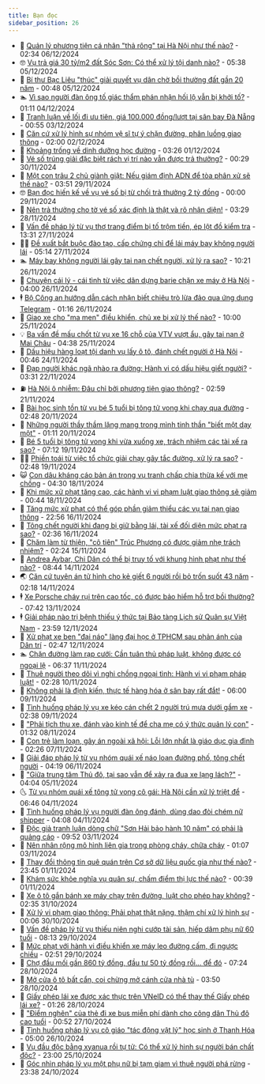 ```yaml
---
title: Bạn đọc
sidebar_position: 26
---
```


<!-- dantri-ban-doc:START -->
- 🦒 [Quản lý phương tiện cá nhân &quot;thả rông&quot; tại Hà Nội như thế nào?](https://dantri.com.vn/ban-doc/quan-ly-phuong-tien-ca-nhan-tha-rong-tai-ha-noi-nhu-the-nao-20241206093329213.htm) - 02:34 06/12/2024
- 🤓 [Vụ trả giá 30 tỷ/m2 đất Sóc Sơn: Có thể xử lý tội danh nào?](https://dantri.com.vn/ban-doc/vu-tra-gia-30-tym2-dat-soc-son-co-the-xu-ly-toi-danh-nao-20241205092550630.htm) - 05:38 05/12/2024
- 🐻 [Bí thư Bạc Liêu &quot;thúc&quot; giải quyết vụ dân chờ bồi thường đất gần 20 năm](https://dantri.com.vn/ban-doc/bi-thu-bac-lieu-thuc-giai-quyet-vu-dan-cho-boi-thuong-dat-gan-20-nam-20241204221404511.htm) - 00:48 05/12/2024
- 🏊 [Vì sao người đàn ông tố giác thẩm phán nhận hối lộ vẫn bị khởi tố?](https://dantri.com.vn/ban-doc/vi-sao-nguoi-dan-ong-to-giac-tham-phan-nhan-hoi-lo-van-bi-khoi-to-20241204080735454.htm) - 01:11 04/12/2024
- 💄 [Tranh luận về lối đi ưu tiên, giá 100.000 đồng/lượt tại sân bay Đà Nẵng](https://dantri.com.vn/ban-doc/tranh-luan-ve-loi-di-uu-tien-gia-100000-dongluot-tai-san-bay-da-nang-20241202191743910.htm) - 00:55 03/12/2024
- 🫣 [Căn cứ xử lý hình sự nhóm vệ sĩ tự ý chặn đường, phân luồng giao thông](https://dantri.com.vn/ban-doc/can-cu-xu-ly-hinh-su-nhom-ve-si-tu-y-chan-duong-phan-luong-giao-thong-20241202003620021.htm) - 02:00 02/12/2024
- 🎃 [Khoảng trống về dinh dưỡng học đường](https://dantri.com.vn/ban-doc/khoang-trong-ve-dinh-duong-hoc-duong-20241201102524598.htm) - 03:26 01/12/2024
- 🦄 [Vé số trúng giải đặc biệt rách vị trí nào vẫn được trả thưởng?](https://dantri.com.vn/ban-doc/ve-so-trung-giai-dac-biet-rach-vi-tri-nao-van-duoc-tra-thuong-20241129202726176.htm) - 00:29 30/11/2024
- 💯 [Một con trâu 2 chủ giành giật: Nếu giám định ADN để tòa phân xử sẽ thế nào?](https://dantri.com.vn/ban-doc/mot-con-trau-2-chu-gianh-giat-neu-giam-dinh-adn-de-toa-phan-xu-se-the-nao-20241129082425362.htm) - 03:51 29/11/2024
- 🤓 [Bạn đọc hiến kế về vụ vé số bị từ chối trả thưởng 2 tỷ đồng](https://dantri.com.vn/ban-doc/ban-doc-hien-ke-ve-vu-ve-so-bi-tu-choi-tra-thuong-2-ty-dong-20241128171313831.htm) - 00:00 29/11/2024
- 🥷 [Nên trả thưởng cho tờ vé số xác định là thật và rõ nhận diện!](https://dantri.com.vn/ban-doc/nen-tra-thuong-cho-to-ve-so-xac-dinh-la-that-va-ro-nhan-dien-20241128102843114.htm) - 03:29 28/11/2024
- 🐻 [Vấn đề pháp lý từ vụ thợ trang điểm bị tố trộm tiền, ép lột đồ kiểm tra](https://dantri.com.vn/ban-doc/van-de-phap-ly-tu-vu-tho-trang-diem-bi-to-trom-tien-ep-lot-do-kiem-tra-20241127111907045.htm) - 13:31 27/11/2024
- 🧑‍💻 [Đề xuất bắt buộc đào tạo, cấp chứng chỉ để lái máy bay không người lái](https://dantri.com.vn/ban-doc/de-xuat-bat-buoc-dao-tao-cap-chung-chi-de-lai-may-bay-khong-nguoi-lai-20241127113930132.htm) - 05:14 27/11/2024
- 🏊 [Máy bay không người lái gây tai nạn chết người, xử lý ra sao?](https://dantri.com.vn/ban-doc/may-bay-khong-nguoi-lai-gay-tai-nan-chet-nguoi-xu-ly-ra-sao-20241126170407916.htm) - 10:21 26/11/2024
- 🦆 [Chuyện cái lý - cái tình từ việc dân dựng barie chặn xe máy ở Hà Nội](https://dantri.com.vn/ban-doc/chuyen-cai-ly-cai-tinh-tu-viec-dan-dung-barie-chan-xe-may-o-ha-noi-20241126104515125.htm) - 04:00 26/11/2024
- 🕴 [Bộ Công an hướng dẫn cách nhận biết chiêu trò lừa đảo qua ứng dụng Telegram](https://dantri.com.vn/ban-doc/bo-cong-an-huong-dan-cach-nhan-biet-chieu-tro-lua-dao-qua-ung-dung-telegram-20241126081452794.htm) - 01:16 26/11/2024
- 🌈 [Giao xe cho &quot;ma men&quot; điều khiển, chủ xe bị xử lý thế nào?](https://dantri.com.vn/ban-doc/giao-xe-cho-ma-men-dieu-khien-chu-xe-bi-xu-ly-the-nao-20241125125033858.htm) - 10:00 25/11/2024
- 💡 [Ba vấn đề mấu chốt từ vụ xe 16 chỗ của VTV vượt ẩu, gây tai nạn ở Mai Châu](https://dantri.com.vn/ban-doc/ba-van-de-mau-chot-tu-vu-xe-16-cho-cua-vtv-vuot-au-gay-tai-nan-o-mai-chau-20241125113201259.htm) - 04:38 25/11/2024
- 🐻 [Dấu hiệu hàng loạt tội danh vụ lấy ô tô, đánh chết người ở Hà Nội](https://dantri.com.vn/ban-doc/dau-hieu-hang-loat-toi-danh-vu-lay-o-to-danh-chet-nguoi-o-ha-noi-20241123123636803.htm) - 00:46 24/11/2024
- 💪 [Đạp người khác ngã nhào ra đường: Hành vi có dấu hiệu giết người?](https://dantri.com.vn/ban-doc/dap-nguoi-khac-nga-nhao-ra-duong-hanh-vi-co-dau-hieu-giet-nguoi-20241122100514725.htm) - 03:31 22/11/2024
- ⛽️ [Hà Nội ô nhiễm: Đâu chỉ bởi phương tiện giao thông?](https://dantri.com.vn/ban-doc/ha-noi-o-nhiem-dau-chi-boi-phuong-tien-giao-thong-20241116083223449.htm) - 02:59 21/11/2024
- 🦍 [Bài học sinh tồn từ vụ bé 5 tuổi bị tông tử vong khi chạy qua đường](https://dantri.com.vn/ban-doc/bai-hoc-sinh-ton-tu-vu-be-5-tuoi-bi-tong-tu-vong-khi-chay-qua-duong-20241120090123626.htm) - 02:48 20/11/2024
- 🤖 [Những người thầy thầm lặng mang trong mình tinh thần &quot;biết một dạy một&quot;](https://dantri.com.vn/ban-doc/nhung-nguoi-thay-tham-lang-mang-trong-minh-tinh-than-biet-mot-day-mot-20241120081046642.htm) - 01:11 20/11/2024
- 🌈 [Bé 5 tuổi bị tông tử vong khi vừa xuống xe, trách nhiệm các tài xế ra sao?](https://dantri.com.vn/ban-doc/be-5-tuoi-bi-tong-tu-vong-khi-vua-xuong-xe-trach-nhiem-cac-tai-xe-ra-sao-20241119140218770.htm) - 07:12 19/11/2024
- 👨‍🏫 [Phiền toái từ việc tổ chức giải chạy gây tắc đường, xử lý ra sao?](https://dantri.com.vn/ban-doc/phien-toai-tu-viec-to-chuc-giai-chay-gay-tac-duong-xu-ly-ra-sao-20241112082858413.htm) - 02:48 19/11/2024
- 😺 [Con dâu kháng cáo bản án trong vụ tranh chấp chia thừa kế với mẹ chồng](https://dantri.com.vn/ban-doc/con-dau-khang-cao-ban-an-trong-vu-tranh-chap-chia-thua-ke-voi-me-chong-20240716150850402.htm) - 04:30 18/11/2024
- 🎃 [Khi mức xử phạt tăng cao, các hành vi vi phạm luật giao thông sẽ giảm](https://dantri.com.vn/ban-doc/khi-muc-xu-phat-tang-cao-cac-hanh-vi-vi-pham-luat-giao-thong-se-giam-20241118074358251.htm) - 00:44 18/11/2024
- 🚀 [Tăng mức xử phạt có thể góp phần giảm thiểu các vụ tai nạn giao thông](https://dantri.com.vn/xa-hoi/tang-muc-xu-phat-co-the-gop-phan-giam-thieu-cac-vu-tai-nan-giao-thong-20241116233549481.htm) - 22:56 16/11/2024
- 🧐 [Tông chết người khi đang bị giữ bằng lái, tài xế đối diện mức phạt ra sao?](https://dantri.com.vn/ban-doc/tong-chet-nguoi-khi-dang-bi-giu-bang-lai-tai-xe-doi-dien-muc-phat-ra-sao-20241116092435473.htm) - 02:36 16/11/2024
- 🌋 [Chăm làm từ thiện, &quot;cô tiên&quot; Trúc Phương có được giảm nhẹ trách nhiệm?](https://dantri.com.vn/ban-doc/cham-lam-tu-thien-co-tien-truc-phuong-co-duoc-giam-nhe-trach-nhiem-20241115085742316.htm) - 02:24 15/11/2024
- 🦏 [Andrea Aybar, Chi Dân có thể bị truy tố với khung hình phạt như thế nào?](https://dantri.com.vn/ban-doc/andrea-aybar-chi-dan-co-the-bi-truy-to-voi-khung-hinh-phat-nhu-the-nao-20241114153414910.htm) - 08:44 14/11/2024
- 🌏 [Căn cứ tuyên án tử hình cho kẻ giết 6 người rồi bỏ trốn suốt 43 năm](https://dantri.com.vn/ban-doc/can-cu-tuyen-an-tu-hinh-cho-ke-giet-6-nguoi-roi-bo-tron-suot-43-nam-20241114082010601.htm) - 02:18 14/11/2024
- 🕴 [Xe Porsche cháy rụi trên cao tốc, có được bảo hiểm hỗ trợ bồi thường?](https://dantri.com.vn/ban-doc/xe-porsche-chay-rui-tren-cao-toc-co-duoc-bao-hiem-ho-tro-boi-thuong-20241113143501613.htm) - 07:42 13/11/2024
- 🕴 [Giải pháp nào trị bệnh thiếu ý thức tại Bảo tàng Lịch sử Quân sự Việt Nam](https://dantri.com.vn/ban-doc/giai-phap-nao-tri-benh-thieu-y-thuc-tai-bao-tang-lich-su-quan-su-viet-nam-20241113004430800.htm) - 23:59 12/11/2024
- 🎉 [Xử phạt xe ben &quot;đại náo&quot; làng đại học ở TPHCM sau phản ánh của Dân trí](https://dantri.com.vn/xa-hoi/xu-phat-xe-ben-dai-nao-lang-dai-hoc-o-tphcm-sau-phan-anh-cua-dan-tri-20241112093729254.htm) - 02:47 12/11/2024
- 🏊 [Chặn đường làm rạp cưới: Cần tuân thủ pháp luật, không được có ngoại lệ](https://dantri.com.vn/ban-doc/chan-duong-lam-rap-cuoi-can-tuan-thu-phap-luat-khong-duoc-co-ngoai-le-20241111105651033.htm) - 06:37 11/11/2024
- 🦣 [Thuê người theo dõi vì nghi chồng ngoại tình: Hành vi vi phạm pháp luật!](https://dantri.com.vn/ban-doc/thue-nguoi-theo-doi-vi-nghi-chong-ngoai-tinh-hanh-vi-vi-pham-phap-luat-20241110092520153.htm) - 02:28 10/11/2024
- 💫 [Không phải là định kiến, thực tế hàng hóa ở sân bay rất đắt!](https://dantri.com.vn/ban-doc/khong-phai-la-dinh-kien-thuc-te-hang-hoa-o-san-bay-rat-dat-20241109095957442.htm) - 06:00 09/11/2024
- 🌈 [Tình huống pháp lý vụ xe kéo cán chết 2 người trú mưa dưới gầm xe](https://dantri.com.vn/ban-doc/tinh-huong-phap-ly-vu-xe-keo-can-chet-2-nguoi-tru-mua-duoi-gam-xe-20241109092730511.htm) - 02:38 09/11/2024
- 🫣 [&quot;Phải tịch thu xe, đánh vào kinh tế để cha mẹ có ý thức quản lý con&quot;](https://dantri.com.vn/ban-doc/phai-tich-thu-xe-danh-vao-kinh-te-de-cha-me-co-y-thuc-quan-ly-con-20241108010529493.htm) - 01:32 08/11/2024
- 🎉 [Con trẻ làm loạn, gây án ngoài xã hội: Lỗi lớn nhất là giáo dục gia đình](https://dantri.com.vn/ban-doc/con-tre-lam-loan-gay-an-ngoai-xa-hoi-loi-lon-nhat-la-giao-duc-gia-dinh-20241107012535583.htm) - 02:26 07/11/2024
- 🥸 [Giải đáp pháp lý từ vụ nhóm quái xế náo loạn đường phố, tông chết người](https://dantri.com.vn/ban-doc/giai-dap-phap-ly-tu-vu-nhom-quai-xe-nao-loan-duong-pho-tong-chet-nguoi-20241106093148746.htm) - 04:19 06/11/2024
- 🦄 [&quot;Giữa trung tâm Thủ đô, tại sao vẫn để xảy ra đua xe lạng lách?&quot;](https://dantri.com.vn/ban-doc/giua-trung-tam-thu-do-tai-sao-van-de-xay-ra-dua-xe-lang-lach-20241105104821974.htm) - 04:04 05/11/2024
- 🌜 [Từ vụ nhóm quái xế tông tử vong cô gái: Hà Nội cần xử lý triệt để](https://dantri.com.vn/ban-doc/tu-vu-nhom-quai-xe-tong-tu-vong-co-gai-ha-noi-can-xu-ly-triet-de-20241104111738603.htm) - 06:46 04/11/2024
- 🎉 [Tình huống pháp lý vụ người đàn ông đánh, dùng dao đòi chém nữ shipper](https://dantri.com.vn/ban-doc/tinh-huong-phap-ly-vu-nguoi-dan-ong-danh-dung-dao-doi-chem-nu-shipper-20241104093048715.htm) - 04:08 04/11/2024
- 🦄 [Độc giả tranh luận dòng chữ &quot;Sơn Hải bảo hành 10 năm&quot; có phải là quảng cáo](https://dantri.com.vn/ban-doc/doc-gia-tranh-luan-dong-chu-son-hai-bao-hanh-10-nam-co-phai-la-quang-cao-20241103164630594.htm) - 09:52 03/11/2024
- 🧰 [Nên nhân rộng mô hình liên gia trong phòng cháy, chữa cháy](https://dantri.com.vn/ban-doc/nen-nhan-rong-mo-hinh-lien-gia-trong-phong-chay-chua-chay-20241103080434911.htm) - 01:07 03/11/2024
- 🤡 [Thay đổi thông tin quê quán trên Cơ sở dữ liệu quốc gia như thế nào?](https://dantri.com.vn/ban-doc/thay-doi-thong-tin-que-quan-tren-co-so-du-lieu-quoc-gia-nhu-the-nao-20241102064256529.htm) - 23:45 01/11/2024
- 💫 [Khám sức khỏe nghĩa vụ quân sự, chấm điểm thị lực thế nào?](https://dantri.com.vn/ban-doc/kham-suc-khoe-nghia-vu-quan-su-cham-diem-thi-luc-the-nao-20241101073642155.htm) - 00:39 01/11/2024
- 🦏 [Xe ô tô gắn bánh xe máy chạy trên đường, luật cho phép hay không?](https://dantri.com.vn/ban-doc/xe-o-to-gan-banh-xe-may-chay-tren-duong-luat-cho-phep-hay-khong-20241031092634503.htm) - 02:35 31/10/2024
- 🧠 [Xử lý vi phạm giao thông: Phải phạt thật nặng, thậm chí xử lý hình sự](https://dantri.com.vn/ban-doc/xu-ly-vi-pham-giao-thong-phai-phat-that-nang-tham-chi-xu-ly-hinh-su-20241030002448757.htm) - 00:06 30/10/2024
- 🫶 [Vấn đề pháp lý từ vụ thiếu niên nghi cướp tài sản, hiếp dâm phụ nữ 60 tuổi](https://dantri.com.vn/ban-doc/van-de-phap-ly-tu-vu-thieu-nien-nghi-cuop-tai-san-hiep-dam-phu-nu-60-tuoi-20241029144542105.htm) - 08:13 29/10/2024
- 💼 [Mức phạt với hành vi điều khiển xe máy leo đường cấm, đi ngược chiều](https://dantri.com.vn/ban-doc/muc-phat-voi-hanh-vi-dieu-khien-xe-may-leo-duong-cam-di-nguoc-chieu-20241029094832241.htm) - 02:51 29/10/2024
- 👺 [Chợ đầu mối gần 860 tỷ đồng, đầu tư 50 tỷ đồng rồi... để đó](https://dantri.com.vn/ban-doc/cho-dau-moi-gan-860-ty-dong-dau-tu-50-ty-dong-roi-de-do-20241028124312420.htm) - 07:24 28/10/2024
- 🥳 [Mở cửa ô tô bất cẩn, coi chừng mở cánh cửa nhà tù](https://dantri.com.vn/ban-doc/mo-cua-o-to-bat-can-coi-chung-mo-canh-cua-nha-tu-20241028092253106.htm) - 03:50 28/10/2024
- 🦄 [Giấy phép lái xe được xác thực trên VNeID có thể thay thế Giấy phép lái xe?](https://dantri.com.vn/ban-doc/giay-phep-lai-xe-duoc-xac-thuc-tren-vneid-co-the-thay-the-giay-phep-lai-xe-20241028082408413.htm) - 01:26 28/10/2024
- 🎡 [&quot;Điểm nghẽn&quot; của thẻ đi xe bus miễn phí dành cho công dân Thủ đô cao tuổi](https://dantri.com.vn/ban-doc/diem-nghen-cua-the-di-xe-bus-mien-phi-danh-cho-cong-dan-thu-do-cao-tuoi-20241027074929266.htm) - 00:52 27/10/2024
- 💫 [Tình huống pháp lý vụ cô giáo &quot;tác động vật lý&quot; học sinh ở Thanh Hóa](https://dantri.com.vn/ban-doc/tinh-huong-phap-ly-vu-co-giao-tac-dong-vat-ly-hoc-sinh-o-thanh-hoa-20241025170052438.htm) - 05:00 26/10/2024
- 💫 [Vụ đầu độc bằng xyanua rồi tự tử: Có thể xử lý hình sự người bán chất độc?](https://dantri.com.vn/ban-doc/vu-dau-doc-bang-xyanua-roi-tu-tu-co-the-xu-ly-hinh-su-nguoi-ban-chat-doc-20241025193611674.htm) - 23:00 25/10/2024
- 💪 [Góc nhìn pháp lý vụ một phụ nữ bị tạm giam vì thuê người phá rừng](https://dantri.com.vn/ban-doc/goc-nhin-phap-ly-vu-mot-phu-nu-bi-tam-giam-vi-thue-nguoi-pha-rung-20241024145838112.htm) - 23:38 24/10/2024<!-- dantri-ban-doc:END -->
